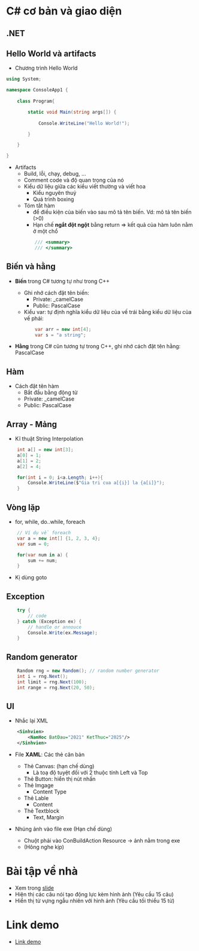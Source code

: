 # C# cơ bản và giao diện

## .NET

## Hello World và artifacts
- Chương trình Hello World
```cs
using System;

namespace ConsoleApp1 {
    
    class Program{

        static void Main(string args[]) {
            
            Console.WriteLine("Hello World!");

        }

    }

}
```
- Artifacts
    - Build, lỗi, chạy, debug, ...
    - Comment code và độ quan trọng của nó
    - Kiểu dữ liệu giữa các kiểu viết thường và viết hoa
        - Kiểu nguyên thuỷ
        - Quá trình boxing
    - Tóm tắt hàm 
        - để điều kiện của biến vào sau mô tả tên biến.
            Vd: mô tả tên biến (>0)
        - Hạn chế **ngắt đột ngột** bằng return $\Rightarrow$ kết quả của hàm luôn nằm ở một chổ
        ```cs
            /// <summary>
            /// </summary>
        ```

## Biến và hằng
- **Biến** trong C# tương tự như trong C++
    - Ghi nhớ cách đặt tên biến:
        - Private: _camelCase
        - Public: PascalCase
    - Kiểu var: tự định nghĩa kiểu dữ liệu của vế trái bằng kiểu dữ liệu của vế phải:
        ```cs
            var arr = new int[4];
            var s = "a string";
        ```

- **Hằng** trong C# cũn tương tự trong C++, ghi nhớ cách đặt tên hằng: PascalCase

## Hàm
- Cách đặt tên hàm
    - Bắt đầu bằng động từ
    - Private: _camelCase
    - Public: PascalCase

## Array - Mảng
- Kĩ thuật String Interpolation
```cs
    int a[] = new int[3];
    a[0] = 1;
    a[1] = 2;
    a[2] = 4;

    for(int i = 0; i<a.Length; i++){
        Console.WriteLine($"Gia tri cua a[{i}] la {a[i]}");
    }
```

## Vòng lặp
- for, while, do..while, foreach
```cs
    // Ví dụ về foreach
    var a = new int[] {1, 2, 3, 4};
    var sum = 0;

    for(var num in a) {
        sum += num;
    }
```
- Kị dùng goto

## Exception

```cs
    try {
        // code
    } catch (Exception ex) {
        // handle or annouce
        Console.Write(ex.Message);
    }
```
## Random generator

```cs
    Random rng = new Random(); // random number generator
    int i = rng.Next();
    int limit = rng.Next(100);
    int range = rng.Next(20, 50);
```

## UI
- Nhắc lại XML
```xml
    <Sinhvien>
        <NamHoc BatDau="2021" KetThuc="2025"/>
    </Sinhvien>
```

- File **XAML**: Các thẻ căn bản
    - Thẻ Canvas: (hạn chế dùng)
        -   Là toạ độ tuyệt đối với 2 thuộc tính Left và Top
    - Thẻ Button: hiển thị nút nhấn
    - Thẻ Imgage
        - Content Type
    - Thẻ Lable
        - Content
    - Thẻ Textblock
        - Text, Margin

- Nhúng ảnh vào file exe (Hạn chế dùng)
    - Chuột phải vào ConBuildAction Resource ->  ảnh nằm trong exe
    - (Hông nghe kịp)

# Bài tập về nhà
* Xem trong [slide](https://docs.google.com/presentation/d/1k0JBWqt8ofjMUnD2HezRo8YII0Nwoiyk/edit#slide=id.p1)
* Hiện thị các câu nói tạo động lực kèm hình ảnh (Yêu cầu 15 câu)
* Hiển thị từ vựng ngẫu nhiên với hình ảnh (Yêu cầu tối thiểu 15 từ)

# Link demo 
* [Link demo](https://drive.google.com/file/d/1eU9ZDKjhpzxbEeKM6Jp5vobZYNAnIG1h/view?usp=drive_link)